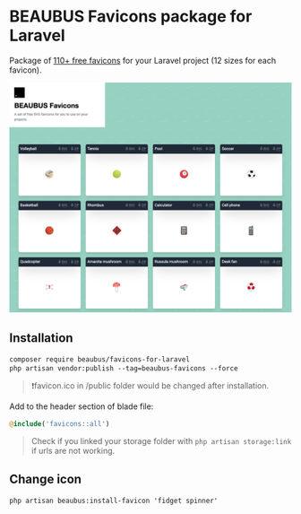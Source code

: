 # BEAUBUS Favicons package for Laravel

Package of [110+ free favicons](https://favicons.beaubus.com) for your Laravel project (12 sizes for each favicon). 

![](demo.png)

## Installation
```shell
composer require beaubus/favicons-for-laravel
php artisan vendor:publish --tag=beaubus-favicons --force
```

> ❗️favicon.ico in /public folder would be changed after installation.
 

Add to the header section of blade file:
```php
@include('favicons::all')
```

> Check if you linked your storage folder with `php artisan storage:link` if urls are not working.

## Change icon
```shell
php artisan beaubus:install-favicon 'fidget spinner'
```

